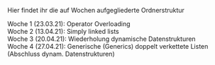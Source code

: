 Hier findet ihr die auf Wochen aufgegliederte Ordnerstruktur

Woche 1 (23.03.21): Operator Overloading  
Woche 2 (13.04.21): Simply linked lists  
Woche 3 (20.04.21): Wiederholung dynamische Datenstrukturen  
Woche 4 (27.04.21): Generische (Generics) doppelt verkettete Listen (Abschluss dynam. Datenstrukturen)
